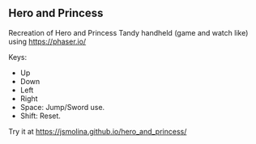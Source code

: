 ## Hero and Princess
Recreation of Hero and Princess Tandy handheld (game and watch like) using https://phaser.io/


Keys:
* Up
* Down
* Left
* Right
* Space: Jump/Sword use.
* Shift: Reset.

Try it at https://jsmolina.github.io/hero_and_princess/
